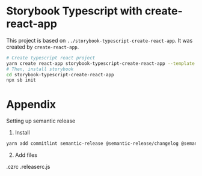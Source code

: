 # Storybook Typescript with create-react-app

This project is based on `../storybook-typescript-create-react-app`. It was created by `create-react-app`.

```bash
# Create typescript react project
yarn create react-app storybook-typescript-create-react-app --template typescript
# Then, install storybook
cd storybook-typescript-create-react-app
npx sb init
```

# Appendix

Setting up semantic release

1. Install

```bash
yarn add commitlint semantic-release @semantic-release/changelog @semantic-release/git -D
```

2. Add files

.czrc
.releaserc.js
